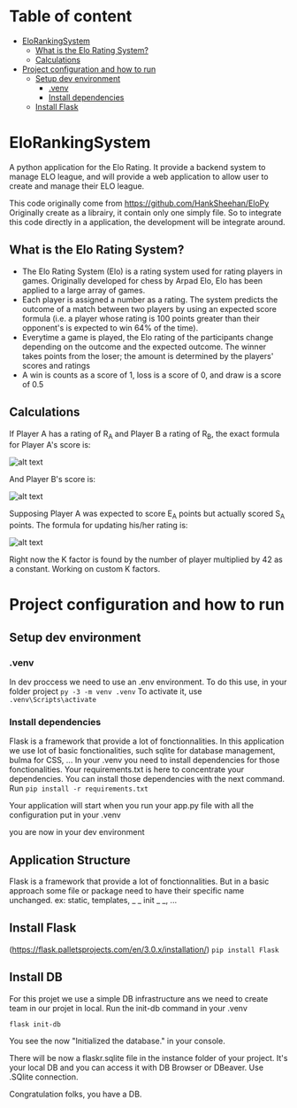 <!-- TOC -->
# Table of content
* [EloRankingSystem](#elorankingsystem)
  * [What is the Elo Rating System?](#what-is-the-elo-rating-system)
  * [Calculations](#calculations)
* [Project configuration and how to run](#project-configuration-and-how-to-run)
  * [Setup dev environment](#setup-dev-environment-)
    * [.venv](#venv)
    * [Install dependencies](#install-dependencies)
  * [Install Flask](#install-flask-)
<!-- TOC -->

# EloRankingSystem
A python application for the Elo Rating. It provide a backend system to manage ELO league, and will provide a web application to allow user to create and manage their ELO league.

This code originally come from https://github.com/HankSheehan/EloPy
Originally create as a librairy, it contain only one simply file.
So to integrate this code directly in a application, the development 
will be integrate around.

## What is the Elo Rating System?
* The Elo Rating System (Elo) is a rating system used for rating players in games. Originally developed for chess by Arpad Elo, Elo has been applied to a large array of games.
* Each player is assigned a number as a rating. The system predicts the outcome of a match between two players by using an expected score formula (i.e. a player whose rating is 100 points greater than their opponent's is expected to win 64% of the time).
* Everytime a game is played, the Elo rating of the participants change depending on the outcome and the expected outcome. The winner takes points from the loser; the amount is determined by the players' scores and ratings
* A win is counts as a score of 1, loss is a score of 0, and draw is a score of 0.5


## Calculations
If Player A has a rating of R<sub>A</sub> and Player B a rating of R<sub>B</sub>, the exact formula for Player A's score is:

![alt text](https://wikimedia.org/api/rest_v1/media/math/render/svg/51346e1c65f857c0025647173ae48ddac904adcb)

And Player B's score is:

![alt text](https://wikimedia.org/api/rest_v1/media/math/render/svg/4b340e7d15e61ee7d90f428dcf7f4b3c049d89ff)

Supposing Player A was expected to score E<sub>A</sub> points but actually scored S<sub>A</sub> points. The formula for updating his/her rating is:

![alt text](https://wikimedia.org/api/rest_v1/media/math/render/svg/09a11111b433582eccbb22c740486264549d1129)

Right now the K factor is found by the number of player multiplied by 42 as a constant. Working on custom K factors.


# Project configuration and how to run
## Setup dev environment 
### .venv
In dev proccess we need to use an .env environment. To do this use, in your folder project
`py -3 -m venv .venv`
To activate it, use
`.venv\Scripts\activate`
### Install dependencies
Flask is a framework that provide a lot of fonctionnalities.
In this application we use lot of basic fonctionalities, such sqlite for database management, bulma for CSS, ...
In your .venv you need to install dependencies for those fonctionalities.
Your requirements.txt is here to concentrate your dependencies.
You can install those dependencies with the next command.
Run `pip install -r requirements.txt`

Your application will start when you run your app.py file with all the configuration put in your .venv

you are now in your dev environment

## Application Structure
Flask is a framework that provide a lot of fonctionnalities.
But in a basic approach some file or package need to have their specific name unchanged. ex: static, templates, _ _ init _ _, ...

## Install Flask 
(https://flask.palletsprojects.com/en/3.0.x/installation/)
`pip install Flask`

## Install DB
For this projet we use a simple DB infrastructure ans we need to create team in our projet
in local.
Run the init-db command in your .venv

`flask init-db`

You see the now "Initialized the database." in your console.

There will be now a flaskr.sqlite file in the instance folder of your project.
It's your local DB and you can access it with DB Browser or DBeaver.
Use .SQlite connection.

Congratulation folks, you have a DB.